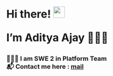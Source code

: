  <h1>Hi there! <img src="https://user-images.githubusercontent.com/42378118/110234147-e3259600-7f4e-11eb-95be-0c4047144dea.gif" width="30">

  I’m Aditya Ajay 👨🏻‍💻
 </h1>

 <h3>
  👨🏻‍🎓 I am SWE 2 in Platform Team <br>
  📬 Contact me here :  <a href="mailto:aditya.ajay@celigo.com">mail</a>
 </h3>
 
<!--  ![Profile views](https://gpvc.arturio.dev/adityaajay2) -->
 
 <!---Tools used --->

<!-- <h2> 🚀 &nbsp;Tools I have worked on</h2>
<p align="left">

  <img src="https://cdn.jsdelivr.net/gh/devicons/devicon/icons/cplusplus/cplusplus-original.svg" width="45" height="45"/>
  <img src="https://cdn.jsdelivr.net/gh/devicons/devicon/icons/nodejs/nodejs-original.svg" width="45" height="45"/>
  <img src="https://cdn.jsdelivr.net/gh/devicons/devicon/icons/express/express-original.svg" width="45" height="45"/>        
  <img src="https://cdn.jsdelivr.net/gh/devicons/devicon/icons/vscode/vscode-original.svg" width="45" height="45"/>
  
  <img src="https://cdn.jsdelivr.net/gh/devicons/devicon/icons/mongodb/mongodb-original.svg" width="45" height="45"/>
  
          
</p> -->


<!---Snake game --->

<!-- <h2> 👨🏻‍💻 &nbsp;My Contributions</h2> -->

<!---![snake gif](https://github.com/adityaajay2/adityaajay2/blob/output/github-contribution-grid-snake.svg)--->

<!---languages used --->

<!-- ![Aditya's GitHub stats](https://github-readme-stats.vercel.app/api?username=adityaajay2&show_icons=true&theme=radical&card_width=850em)
![Top Langs](https://github-readme-stats.vercel.app/api/top-langs/?username=adityaajay2&layout=compact&theme=aura_dark&card_width=800em)
 -->
<!---
adityaajay2/adityaajay2 is a ✨ special ✨ repository because its `README.md` (this file) appears on your GitHub profile.
You can click the Preview link to take a look at your changes.
--->
